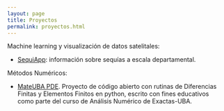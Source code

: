 ```yaml
---
layout: page
title: Proyectos
permalink: proyectos.html
---
```


Machine learning y visualización de datos satelitales: 
- [SequiApp](https://mdmaas.github.io/SequiApp/): información sobre sequías a escala departamental.

Métodos Numéricos:
- [MateUBA PDE](https://mdmaas.github.io/MateUBA_PDE/). Proyecto de código
abierto con rutinas de Diferencias Finitas y Elementos Finitos en python, 
escrito con fines educativos como parte del curso de Análisis Numérico de Exactas-UBA. 

